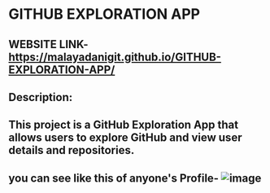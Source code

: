 # GITHUB EXPLORATION APP
## WEBSITE LINK-https://malayadanigit.github.io/GITHUB-EXPLORATION-APP/
## Description:
## This project is a GitHub Exploration App that allows users to explore GitHub and view user details and repositories.
## you can see like this of anyone's Profile- ![image](https://github.com/malayadaniGIT/GITHUB-EXPLORATION-APP/assets/109133343/70a42742-2c3b-4033-b18b-16a2574353e0)
